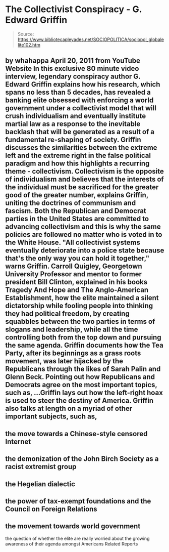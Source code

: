 # The Collectivist Conspiracy - G. Edward Griffin

> Source: https://www.bibliotecapleyades.net/SOCIOPOLITICA/sociopol_globalelite102.htm

by
whahappa
April 20, 2011
from
YouTube Website
In this exclusive 80 minute video interview, legendary conspiracy
author G. Edward Griffin explains how his research, which spans no
less than 5 decades, has revealed a banking elite obsessed with enforcing a
world government under a collectivist model that will crush individualism
and eventually institute martial law as a response to the inevitable
backlash that will be generated as a result of a fundamental re-shaping of
society.
Griffin discusses the similarities between the extreme left and the extreme
right in the false political paradigm and how this highlights a recurring
theme - collectivism.
Collectivism is the opposite of individualism
and believes that the interests of the individual must be sacrificed for the
greater good of the greater number, explains Griffin, uniting the doctrines
of communism and fascism.
Both the Republican and Democrat parties in the
United States are committed to advancing collectivism and this is why the
same policies are followed no matter who is voted in to the White House.
"All collectivist systems eventually
deteriorate into a police state because that's the only way you can hold
it together," warns Griffin.
Carroll Quigley, Georgetown University
Professor and mentor to former president
Bill
Clinton, explained in his books
Tragedy And
Hope
and
The Anglo-American Establishment,
how the elite maintained a silent dictatorship while fooling people into
thinking they had political freedom, by creating squabbles between the two
parties in terms of slogans and leadership, while all the time controlling
both from the top down and pursuing the same agenda.
Griffin documents how
the Tea Party, after its beginnings as a
grass roots movement, was later hijacked by the Republicans through the
likes of Sarah Palin and Glenn Beck.
Pointing out how Republicans and Democrats agree on the most important
topics, such as,
...Griffin lays out how the left-right hoax is
used to steer the destiny of America.
Griffin also talks at length on a myriad of other important subjects, such
as,
-
the move towards a Chinese-style
censored Internet
-
the demonization of the John Birch
Society as a racist extremist group
-
the Hegelian dialectic
-
the power of tax-exempt foundations and
the
Council on Foreign Relations
-
the movement towards
world government
-
the question of whether
the elite are really worried about
the growing awareness of their agenda amongst Americans
Related Reports
